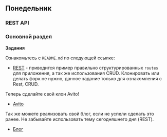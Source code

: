 ## Понедельник

### REST API

### Основной раздел

**Задания**

Ознакомьтесь с `README.md` по следующей ссылке:
- [REST](../../../../core-rest-karaoke) - приводится пример правильно структурированных `routes` для приложения, а так же использования CRUD. Клонировать или делать форк не нужно, данное задание только для ознакомления с Rest, CRUD.

Теперь сделайте свой клон Avito! 
- [Avito](../../../../core-rest-avito)

Так же можете реализовать свой блог, если не успели сделать это ранее. Не забывайте использовать тему сегодняшнего дня (REST).
- [Блог](../../../../express-blog-1-anonymous-blog-challenge)

